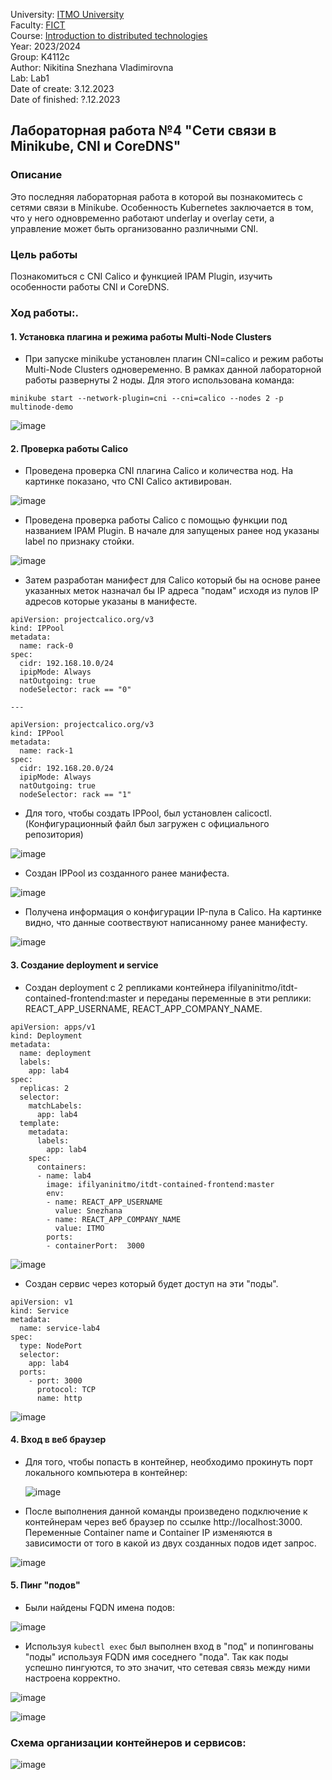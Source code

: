 University: [ITMO University](https://itmo.ru/ru/)  
Faculty: [FICT](https://fict.itmo.ru)  
Course: [Introduction to distributed technologies](https://github.com/itmo-ict-faculty/introduction-to-distributed-technologies)  
Year: 2023/2024  
Group: K4112c  
Author: Nikitina Snezhana Vladimirovna  
Lab: Lab1  
Date of create: 3.12.2023  
Date of finished: ?.12.2023  

## Лабораторная работа №4 "Сети связи в Minikube, CNI и CoreDNS"
### Описание
Это последняя лабораторная работа в которой вы познакомитесь с сетями связи в Minikube. Особенность Kubernetes заключается в том, что у него одновременно работают underlay и overlay сети, а управление может быть организованно различными CNI.
### Цель работы
Познакомиться с CNI Calico и функцией IPAM Plugin, изучить особенности работы CNI и CoreDNS.
### Ход работы:.
#### 1. Установка плагина и режима работы Multi-Node Clusters
- При запуске minikube установлен плагин CNI=calico и режим работы Multi-Node Clusters одновеременно. В рамках данной лабораторной работы развернуты 2 ноды. Для этого использована команда:
```
minikube start --network-plugin=cni --cni=calico --nodes 2 -p multinode-demo
```
![image](https://github.com/snekitushka/2023_2024-introduction_to_distributed_technologies-k4112c-nikitina_s_v/assets/65435279/7651188d-fa0e-4ad3-8366-b576ea94465e)

#### 2. Проверка работы Calico
- Проведена проверка CNI плагина Calico и количества нод. На картинке показано, что CNI Calico активирован.

![image](https://github.com/snekitushka/2023_2024-introduction_to_distributed_technologies-k4112c-nikitina_s_v/assets/65435279/d7212f41-6f99-4899-8c4e-f713fc78c489)

- Проведена проверка работы Calico с помощью функции под названием IPAM Plugin. В начале для запущеных ранее нод указаны label по признаку стойки.

![image](https://github.com/snekitushka/2023_2024-introduction_to_distributed_technologies-k4112c-nikitina_s_v/assets/65435279/e0d48131-c4b5-46ae-aea4-f786d0de7fcc)

- Затем разработан манифест для Calico который бы на основе ранее указанных меток назначал бы IP адреса "подам" исходя из пулов IP адресов которые указаны в манифесте.
```
apiVersion: projectcalico.org/v3
kind: IPPool
metadata:
  name: rack-0
spec:
  cidr: 192.168.10.0/24
  ipipMode: Always
  natOutgoing: true
  nodeSelector: rack == "0"

---

apiVersion: projectcalico.org/v3
kind: IPPool
metadata:
  name: rack-1
spec:
  cidr: 192.168.20.0/24
  ipipMode: Always
  natOutgoing: true
  nodeSelector: rack == "1"
```
- Для того, чтобы создать IPPool, был установлен calicoctl. (Конфигурационный файл был загружен с официального репозитория)

![image](https://github.com/snekitushka/2023_2024-introduction_to_distributed_technologies-k4112c-nikitina_s_v/assets/65435279/b26099ad-0c3b-4f56-a7e1-e47f96ab89d3)

- Создан IPPool из созданного ранее манифеста.

![image](https://github.com/snekitushka/2023_2024-introduction_to_distributed_technologies-k4112c-nikitina_s_v/assets/65435279/2d6ae695-9e78-49c2-9d19-579e4dd09427)

- Получена информация о конфигурации IP-пула в Calico. На картинке видно, что данные соотвествуют написанному ранее манифесту.

![image](https://github.com/snekitushka/2023_2024-introduction_to_distributed_technologies-k4112c-nikitina_s_v/assets/65435279/3ebab3d3-a2df-4479-b8c6-a6d029a76aee)


#### 3. Создание deployment и service
- Создан deployment с 2 репликами контейнера ifilyaninitmo/itdt-contained-frontend:master и переданы переменные в эти реплики: REACT_APP_USERNAME, REACT_APP_COMPANY_NAME.
```
apiVersion: apps/v1
kind: Deployment
metadata:
  name: deployment
  labels:
    app: lab4
spec:
  replicas: 2
  selector: 
    matchLabels:
      app: lab4
  template:
    metadata:
      labels:
        app: lab4
    spec:
      containers:
      - name: lab4
        image: ifilyaninitmo/itdt-contained-frontend:master
        env:
        - name: REACT_APP_USERNAME
          value: Snezhana
        - name: REACT_APP_COMPANY_NAME
          value: ITMO
        ports:
        - containerPort:  3000
```

![image](https://github.com/snekitushka/2023_2024-introduction_to_distributed_technologies-k4112c-nikitina_s_v/assets/65435279/9b2880af-31c4-45fd-8a41-c4446cde7a36)

- Создан сервис через который будет доступ на эти "поды".
```
apiVersion: v1
kind: Service
metadata:
  name: service-lab4
spec:
  type: NodePort
  selector:
    app: lab4
  ports:
    - port: 3000
      protocol: TCP
      name: http
```
![image](https://github.com/snekitushka/2023_2024-introduction_to_distributed_technologies-k4112c-nikitina_s_v/assets/65435279/60ba22eb-6c0a-4612-947d-0ec9b1ab2cc3)

#### 4. Вход в веб браузер
- Для того, чтобы попасть в контейнер, необходимо прокинуть порт локального компьютера в контейнер:

  ![image](https://github.com/snekitushka/2023_2024-introduction_to_distributed_technologies-k4112c-nikitina_s_v/assets/65435279/79aa6601-8af4-4969-b382-021582f50fc9)

- После выполнения данной команды произведено подключение к контейнерам через веб браузер по ссылке http://localhost:3000. Переменные Container name и Container IP изменяются в зависимости от того в какой из двух созданных подов идет запрос.

![image](https://github.com/snekitushka/2023_2024-introduction_to_distributed_technologies-k4112c-nikitina_s_v/assets/65435279/383c1559-562a-4c5c-a648-2ed7ddf7fa80)

#### 5. Пинг "подов"
- Были найдены FQDN имена подов:

![image](https://github.com/snekitushka/2023_2024-introduction_to_distributed_technologies-k4112c-nikitina_s_v/assets/65435279/989aa405-94dd-4f56-b0b9-a56b00c2c153)

- Используя `kubectl exec` был выполнен вход в "под" и попингованы "поды" используя FQDN имя соседнего "пода". Так как поды успешно пингуются, то это значит, что сетевая связь между ними настроена корректно.

![image](https://github.com/snekitushka/2023_2024-introduction_to_distributed_technologies-k4112c-nikitina_s_v/assets/65435279/786298cd-551d-471d-8b0b-e95dc5f8788b)

![image](https://github.com/snekitushka/2023_2024-introduction_to_distributed_technologies-k4112c-nikitina_s_v/assets/65435279/f3aa39c1-cb25-42f5-8c54-f37b6be8c7b2)

### Схема организации контейнеров и сервисов:
![image](https://github.com/snekitushka/2023_2024-introduction_to_distributed_technologies-k4112c-nikitina_s_v/assets/65435279/6afc0aa8-a045-4777-83fe-745b0bf48869)


